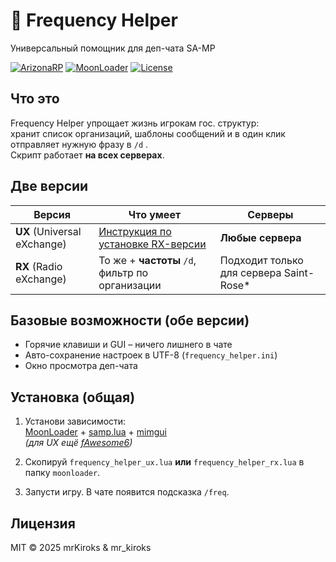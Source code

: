 # 📡 Frequency Helper  
Универсальный помощник для деп-чата SA-MP

[![ArizonaRP](https://img.shields.io/badge/Arizona-RP-orange?style=flat-square)](https://arizona-rp.com/)
[![MoonLoader](https://img.shields.io/badge/MoonLoader-0.27-blue?style=flat-square)](https://www.blast.hk/threads/13305/)
[![License](https://img.shields.io/badge/license-MIT-green?style=flat-square)](LICENSE)

## Что это
Frequency Helper упрощает жизнь игрокам гос. структур:  
хранит список организаций, шаблоны сообщений и в один клик отправляет нужную фразу в `/d` .  
Скрипт работает **на всех серверах**.

## Две версии
| Версия | Что умеет | Серверы |
|--------|-----------|---------|
| **UX** (Universal eXchange) | [Инструкция по установке RX-версии](README-UX.md) | **Любые сервера** |
| **RX** (Radio eXchange) | То же + **частоты** `/d`, фильтр по организации | Подходит только для сервера Saint-Rose* |


## Базовые возможности (обе версии)
- Горячие клавиши и GUI – ничего лишнего в чате  
- Авто-сохранение настроек в UTF-8 (`frequency_helper.ini`)  
- Окно просмотра деп-чата

## Установка (общая)
1. Установи зависимости:  
   [MoonLoader](https://www.blast.hk/threads/13305/) + [samp.lua](https://www.blast.hk/threads/14624/) + [mimgui](https://www.blast.hk/threads/66959/)  
   *(для UX ещё [fAwesome6](https://www.blast.hk/threads/111224/))*

2. Скопируй `frequency_helper_ux.lua` **или** `frequency_helper_rx.lua` в папку `moonloader`.

3. Запусти игру. В чате появится подсказка `/freq`.

## Лицензия
MIT © 2025 mrKiroks & mr_kiroks
